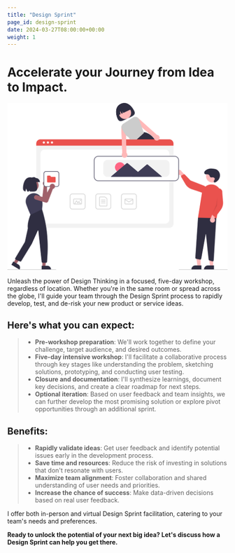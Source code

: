 ```yaml
---
title: "Design Sprint"
page_id: design-sprint
date: 2024-03-27T08:00:00+00:00
weight: 1
---
```


# Accelerate your Journey from Idea to Impact.

![Design Sprint](/images/illustrations/undraw_building_websites_i78t.svg)

<!--more-->

Unleash the power of Design Thinking in a focused, five-day workshop, regardless of location. Whether you're in the same room or spread across the globe, I'll guide your team through the Design Sprint process to rapidly develop, test, and de-risk your new product or service ideas.

## Here's what you can expect:

> - **Pre-workshop preparation**: We'll work together to define your challenge, target audience, and desired outcomes.
> - **Five-day intensive workshop**: I'll facilitate a collaborative process through key stages like understanding the problem, sketching solutions, prototyping, and conducting user testing.
> - **Closure and documentation**: I'll synthesize learnings, document key decisions, and create a clear roadmap for next steps.
> - **Optional iteration**: Based on user feedback and team insights, we can further develop the most promising solution or explore pivot opportunities through an additional sprint.

## Benefits:

> - **Rapidly validate ideas**: Get user feedback and identify potential issues early in the development process.
> - **Save time and resources**: Reduce the risk of investing in solutions that don't resonate with users.
> - **Maximize team alignment**: Foster collaboration and shared understanding of user needs and priorities.
> - **Increase the chance of success**: Make data-driven decisions based on real user feedback.

I offer both in-person and virtual Design Sprint facilitation, catering to your team's needs and preferences.

**Ready to unlock the potential of your next big idea? Let's discuss how a Design Sprint can help you get there.**
